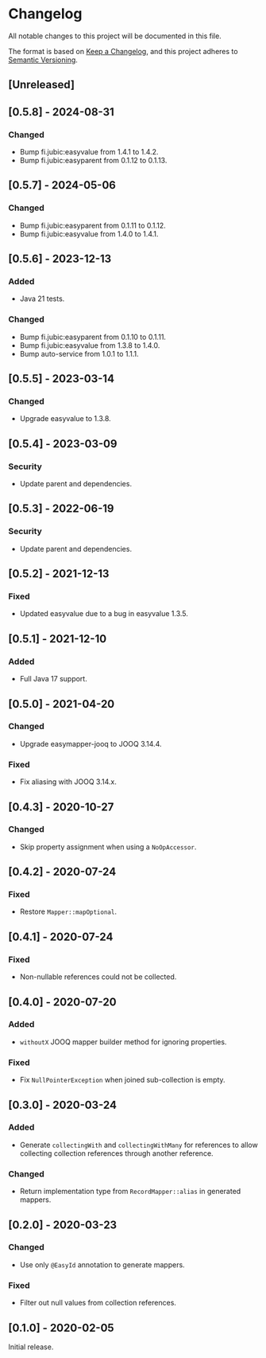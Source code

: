 # Changelog
All notable changes to this project will be documented in this file.

The format is based on [Keep a Changelog](https://keepachangelog.com/en/1.0.0/),
and this project adheres to [Semantic Versioning](https://semver.org/spec/v2.0.0.html).

## [Unreleased]

## [0.5.8] - 2024-08-31
### Changed
- Bump fi.jubic:easyvalue from 1.4.1 to 1.4.2.
- Bump fi.jubic:easyparent from 0.1.12 to 0.1.13.

## [0.5.7] - 2024-05-06
### Changed
- Bump fi.jubic:easyparent from 0.1.11 to 0.1.12.
- Bump fi.jubic:easyvalue from 1.4.0 to 1.4.1.

## [0.5.6] - 2023-12-13
### Added
- Java 21 tests.

### Changed
- Bump fi.jubic:easyparent from 0.1.10 to 0.1.11.
- Bump fi.jubic:easyvalue from 1.3.8 to 1.4.0.
- Bump auto-service from 1.0.1 to 1.1.1.

## [0.5.5] - 2023-03-14
### Changed
- Upgrade easyvalue to 1.3.8.

## [0.5.4] - 2023-03-09
### Security
- Update parent and dependencies.

## [0.5.3] - 2022-06-19
### Security
- Update parent and dependencies.

## [0.5.2] - 2021-12-13
### Fixed
- Updated easyvalue due to a bug in easyvalue 1.3.5.

## [0.5.1] - 2021-12-10
### Added
- Full Java 17 support.

## [0.5.0] - 2021-04-20
### Changed
- Upgrade easymapper-jooq to JOOQ 3.14.4.

### Fixed
- Fix aliasing with JOOQ 3.14.x.

## [0.4.3] - 2020-10-27
### Changed
- Skip property assignment when using a `NoOpAccessor`.

## [0.4.2] - 2020-07-24
### Fixed
- Restore `Mapper::mapOptional`.

## [0.4.1] - 2020-07-24
### Fixed
- Non-nullable references could not be collected.

## [0.4.0] - 2020-07-20
### Added
- `withoutX` JOOQ mapper builder method for ignoring properties.

### Fixed
- Fix `NullPointerException` when joined sub-collection is empty.

## [0.3.0] - 2020-03-24
### Added
- Generate `collectingWith` and `collectingWithMany` for references to allow
collecting collection references through another reference.

### Changed
- Return implementation type from `RecordMapper::alias` in generated mappers.

## [0.2.0] - 2020-03-23
### Changed
- Use only `@EasyId` annotation to generate mappers.

### Fixed
- Filter out null values from collection references.

## [0.1.0] - 2020-02-05

Initial release.
